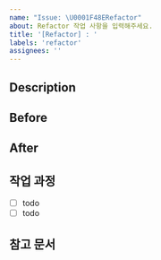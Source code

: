 ```yaml
---
name: "Issue: \U0001F48ERefactor"
about: Refactor 작업 사항을 입력해주세요.
title: '[Refactor] : '
labels: 'refactor'
assignees: ''
---
```


## Description


## Before
<!--변경전의 상황과 변경하려는 이유를 작성해주세요-->

## After
<!--변경후의 예상하는 구조를 작성해주세요.-->


## 작업 과정
- [ ] todo
- [ ] todo

## 참고 문서

